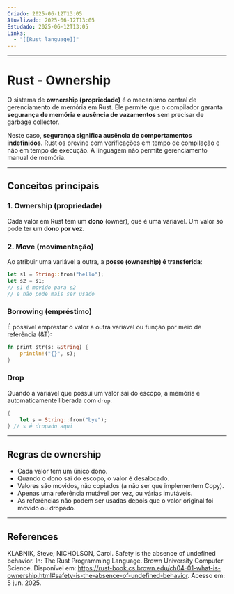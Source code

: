 ```yaml
---
Criado: 2025-06-12T13:05
Atualizado: 2025-06-12T13:05
Estudado: 2025-06-12T13:05
Links:
  - "[[Rust language]]"
---
```

---
# Rust - Ownership

O sistema de **ownership (propriedade)** é o mecanismo central de gerenciamento de memória em Rust. Ele permite que o compilador garanta **segurança de memória e ausência de vazamentos** sem precisar de garbage collector.

Neste caso, **segurança significa ausência de comportamentos indefinidos**. Rust os previne com verificações em tempo de compilação e não em tempo de execução. A linguagem não permite gerenciamento manual de memória.

---
## Conceitos principais

### 1. Ownership (propriedade)
Cada valor em Rust tem um **dono** (owner), que é uma variável. Um valor só pode ter **um dono por vez**.

### 2. Move (movimentação)
Ao atribuir uma variável a outra, a **posse (ownership) é transferida**:

```rust
let s1 = String::from("hello");
let s2 = s1; 
// s1 é movido para s2 
// e não pode mais ser usado
```

### Borrowing (empréstimo)

É possível emprestar o valor a outra variável ou função por meio de referência (&T):

```rust
fn print_str(s: &String) {
    println!("{}", s);
}
```

### Drop

Quando a variável que possui um valor sai do escopo, a memória é automaticamente liberada com `drop`.

```rust
{
    let s = String::from("bye");
} // s é dropado aqui
```

---
## Regras de ownership

- Cada valor tem um único dono.
- Quando o dono sai do escopo, o valor é desalocado.
- Valores são movidos, não copiados (a não ser que implementem Copy).
- Apenas uma referência mutável por vez, ou várias imutáveis.
- As referências não podem ser usadas depois que o valor original foi movido ou dropado.

---
## References

KLABNIK, Steve; NICHOLSON, Carol. Safety is the absence of undefined behavior. In: The Rust Programming Language. Brown University Computer Science. Disponível em: https://rust-book.cs.brown.edu/ch04-01-what-is-ownership.html#safety-is-the-absence-of-undefined-behavior. Acesso em: 5 jun. 2025.
